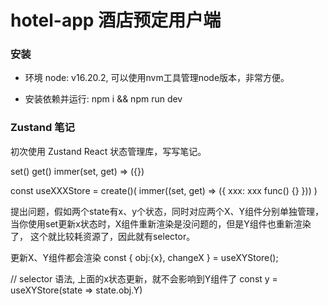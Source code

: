 # hotel-app 酒店预定用户端

### 安装
- 环境 node: v16.20.2, 可以使用nvm工具管理node版本，非常方便。

- 安装依赖并运行: npm i && npm run dev

### Zustand 笔记

初次使用 Zustand React 状态管理库，写写笔记。



set()  get() 
immer(set, get) => ({})

const useXXXStore = create<Type>()(
    immer((set, get) => ({
        xxx: xxx
        func() {}
    }))
)

提出问题，假如两个state有x、y个状态，同时对应两个X、Y组件分别单独管理，
当你使用set更新x状态时，X组件重新渲染是没问题的，但是Y组件也重新渲染了，
这个就比较耗资源了，因此就有selector。

更新X、Y组件都会渲染
const { obj:{x}, changeX } = useXYStore();

// selector 语法, 上面的x状态更新，就不会影响到Y组件了
const y = useXYStore(state => state.obj.Y)